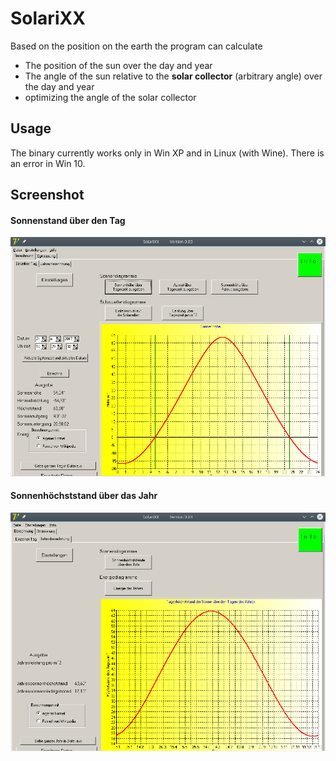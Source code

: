 # SolariXX

Based on the position on the earth the program can calculate

* The position of the sun over the day and year
* The angle of the sun relative to the **solar collector** (arbitrary angle) over the day and year
* optimizing the angle of the solar collector


## Usage

The binary currently works only in Win XP and in Linux (with Wine). There is an error in Win 10.

 
## Screenshot 

#### Sonnenstand über den Tag 
![](screenshot-day.png)

#### Sonnenhöchststand über das Jahr
![](screenshot-year.png)

